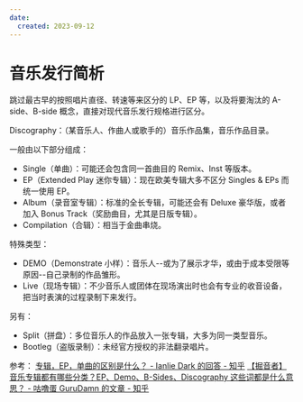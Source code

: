 ```yaml
---
date:
  created: 2023-09-12
---
```


# 音乐发行简析

跳过最古早的按照唱片直径、转速等来区分的 LP、EP 等，以及将要淘汰的 A-side、B-side 概念，直接对现代音乐发行规格进行区分。

Discography：（某音乐人、作曲人或歌手的）音乐作品集，音乐作品目录。

一般由以下部分组成：

- Single（单曲）：可能还会包含同一首曲目的 Remix、Inst 等版本。
- EP（Extended Play 迷你专辑）：现在欧美专辑大多不区分 Singles & EPs 而统一使用 EP。
- Album（录音室专辑）：标准的全长专辑，可能还会有 Deluxe 豪华版，或者加入 Bonus Track（奖励曲目，尤其是日版专辑）。
- Compilation（合辑）：相当于金曲串烧。

特殊类型：

- DEMO（Demonstrate 小样）：音乐人--或为了展示才华，或由于成本受限等原因--自己录制的作品雏形。
- Live（现场专辑）：不少音乐人或团体在现场演出时也会有专业的收音设备，把当时表演的过程录制下来发行。

另有：

- Split（拼盘）：多位音乐人的作品放入一张专辑，大多为同一类型音乐。
- Bootleg（盗版录制）：未经官方授权的非法翻录唱片。

参考：
[专辑，EP，单曲的区别是什么？ - Ianlie Dark 的回答 - 知乎](https://www.zhihu.com/question/22888388/answer/33255107)
[【掘音者】音乐专辑都有哪些分类？EP、Demo、B-Sides、Discography 这些词都是什么意思？ - 咕噜蛋 GuruDamn 的文章 - 知乎](https://zhuanlan.zhihu.com/p/443423127)
